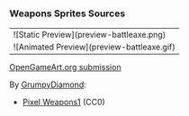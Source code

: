 ### Weapons Sprites Sources

<table style="border: 0px;">
  <tr style="border: 0px;">
    <td style="border: 0px; vertical-align: top;">
      ![Static Preview](preview-battleaxe.png)
    </td>
  </tr>
  <tr style="border: 0px;">
    <td style="border: 0px; vertical-align: top;">
      ![Animated Preview](preview-battleaxe.gif)
    </td>
  </tr>
</table>


[OpenGameArt.org submission](https://opengameart.org/node/82261)

By [GrumpyDiamond](https://opengameart.org/user/32684):
- [Pixel Weapons1](https://opengameart.org/node/54590) (CC0)
